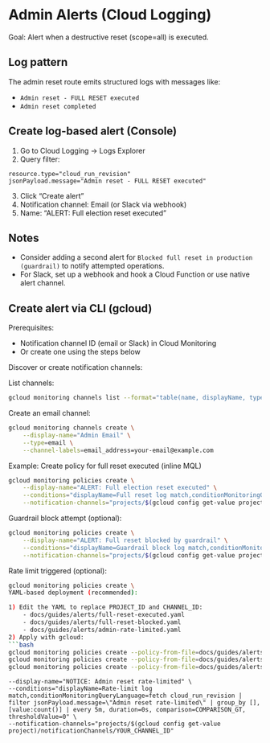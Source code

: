 # Admin Alerts (Cloud Logging)

Goal: Alert when a destructive reset (scope=all) is executed.

## Log pattern
The admin reset route emits structured logs with messages like:
- `Admin reset - FULL RESET executed`
- `Admin reset completed`

## Create log-based alert (Console)
1. Go to Cloud Logging → Logs Explorer
2. Query filter:
```
resource.type="cloud_run_revision"
jsonPayload.message="Admin reset - FULL RESET executed"
```
3. Click “Create alert”
4. Notification channel: Email (or Slack via webhook)
5. Name: “ALERT: Full election reset executed”

## Notes
- Consider adding a second alert for `Blocked full reset in production (guardrail)` to notify attempted operations.
- For Slack, set up a webhook and hook a Cloud Function or use native alert channel.

## Create alert via CLI (gcloud)

Prerequisites:
- Notification channel ID (email or Slack) in Cloud Monitoring
- Or create one using the steps below

Discover or create notification channels:

List channels:
```bash
gcloud monitoring channels list --format="table(name, displayName, type)"
```

Create an email channel:
```bash
gcloud monitoring channels create \
	--display-name="Admin Email" \
	--type=email \
	--channel-labels=email_address=your-email@example.com
```

Example: Create policy for full reset executed (inline MQL)

```bash
gcloud monitoring policies create \
	--display-name="ALERT: Full election reset executed" \
	--conditions="displayName=Full reset log match,conditionMonitoringQueryLanguage=fetch cloud_run_revision | filter jsonPayload.message=\"Admin reset - FULL RESET executed\" | group_by [], [value:count()] | every 1m, duration=0s, comparison=COMPARISON_GT, thresholdValue=0" \
	--notification-channels="projects/$(gcloud config get-value project)/notificationChannels/YOUR_CHANNEL_ID"
```

Guardrail block attempt (optional):

```bash
gcloud monitoring policies create \
	--display-name="ALERT: Full reset blocked by guardrail" \
	--conditions="displayName=Guardrail block log match,conditionMonitoringQueryLanguage=fetch cloud_run_revision | filter jsonPayload.message=\"Blocked full reset in production (guardrail)\" | group_by [], [value:count()] | every 1m, duration=0s, comparison=COMPARISON_GT, thresholdValue=0" \
	--notification-channels="projects/$(gcloud config get-value project)/notificationChannels/YOUR_CHANNEL_ID"
```

Rate limit triggered (optional):

```bash
gcloud monitoring policies create \
YAML-based deployment (recommended):

1) Edit the YAML to replace PROJECT_ID and CHANNEL_ID:
	- docs/guides/alerts/full-reset-executed.yaml
	- docs/guides/alerts/full-reset-blocked.yaml
	- docs/guides/alerts/admin-rate-limited.yaml
2) Apply with gcloud:
```bash
gcloud monitoring policies create --policy-from-file=docs/guides/alerts/full-reset-executed.yaml
gcloud monitoring policies create --policy-from-file=docs/guides/alerts/full-reset-blocked.yaml
gcloud monitoring policies create --policy-from-file=docs/guides/alerts/admin-rate-limited.yaml
```
	--display-name="NOTICE: Admin reset rate-limited" \
	--conditions="displayName=Rate-limit log match,conditionMonitoringQueryLanguage=fetch cloud_run_revision | filter jsonPayload.message=\"Admin reset rate-limited\" | group_by [], [value:count()] | every 5m, duration=0s, comparison=COMPARISON_GT, thresholdValue=0" \
	--notification-channels="projects/$(gcloud config get-value project)/notificationChannels/YOUR_CHANNEL_ID"
```
